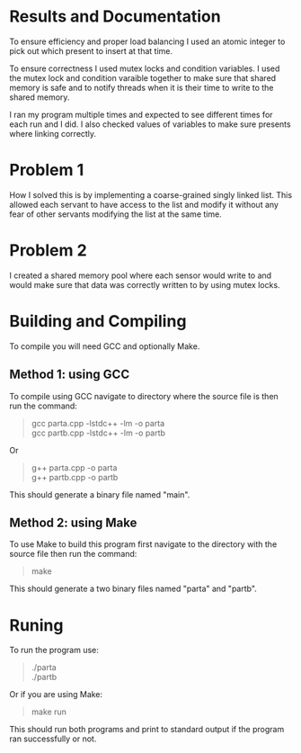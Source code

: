 # Results and Documentation

To ensure efficiency and proper load balancing I used an atomic
integer to pick out which present to insert at that time.

To ensure correctness I used mutex locks and condition variables.
I used the mutex lock and condition varaible together to make
sure that shared memory is safe and to notify threads when it is
their time to write to the shared memory.

I ran my program multiple times and expected to see different
times for each run and I did. I also checked values of variables
to make sure presents where linking correctly.


# Problem 1

How I solved this is by implementing a coarse-grained singly
linked list. This allowed each servant to have access to the list
and modify it without any fear of other servants modifying the
list at the same time.


# Problem 2

I created a shared memory pool where each sensor would write to
and would make sure that data was correctly written to by using
mutex locks.


# Building and Compiling

To compile you will need GCC and optionally Make.

## Method 1: using GCC

To compile using GCC navigate to directory where the source file
is then run the command:

> gcc parta.cpp -lstdc++ -lm -o parta  
> gcc partb.cpp -lstdc++ -lm -o partb  

Or 

> g++ parta.cpp -o parta  
> g++ partb.cpp -o partb  

This should generate a binary file named "main".

## Method 2: using Make

To use Make to build this program first navigate to the directory
with the source file then run the command:

> make

This should generate a two binary files named "parta" and "partb".


# Runing

To run the program use:

> ./parta  
> ./partb  

Or if you are using Make:

> make run

This should run both programs and print to standard output if the
program ran successfully or not.
